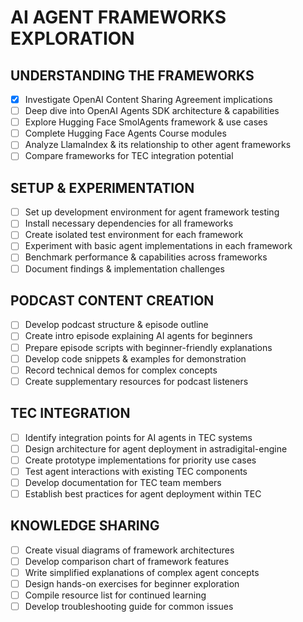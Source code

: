 <!-- filepath: c:\Users\Ghedd\TEC_CODE\AI_AGENT_FRAMEWORKS_TASKS.md -->
# AI AGENT FRAMEWORKS EXPLORATION

## UNDERSTANDING THE FRAMEWORKS
- [x] Investigate OpenAI Content Sharing Agreement implications
- [ ] Deep dive into OpenAI Agents SDK architecture & capabilities
- [ ] Explore Hugging Face SmolAgents framework & use cases
- [ ] Complete Hugging Face Agents Course modules
- [ ] Analyze LlamaIndex & its relationship to other agent frameworks
- [ ] Compare frameworks for TEC integration potential

## SETUP & EXPERIMENTATION
- [ ] Set up development environment for agent framework testing
- [ ] Install necessary dependencies for all frameworks
- [ ] Create isolated test environment for each framework
- [ ] Experiment with basic agent implementations in each framework
- [ ] Benchmark performance & capabilities across frameworks
- [ ] Document findings & implementation challenges

## PODCAST CONTENT CREATION
- [ ] Develop podcast structure & episode outline
- [ ] Create intro episode explaining AI agents for beginners
- [ ] Prepare episode scripts with beginner-friendly explanations
- [ ] Develop code snippets & examples for demonstration
- [ ] Record technical demos for complex concepts
- [ ] Create supplementary resources for podcast listeners

## TEC INTEGRATION
- [ ] Identify integration points for AI agents in TEC systems
- [ ] Design architecture for agent deployment in astradigital-engine
- [ ] Create prototype implementations for priority use cases
- [ ] Test agent interactions with existing TEC components
- [ ] Develop documentation for TEC team members
- [ ] Establish best practices for agent deployment within TEC

## KNOWLEDGE SHARING
- [ ] Create visual diagrams of framework architectures
- [ ] Develop comparison chart of framework features
- [ ] Write simplified explanations of complex agent concepts
- [ ] Design hands-on exercises for beginner exploration
- [ ] Compile resource list for continued learning
- [ ] Develop troubleshooting guide for common issues
